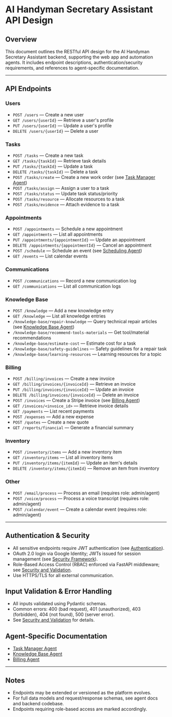 # AI Handyman Secretary Assistant API Design

## Overview
This document outlines the RESTful API design for the AI Handyman Secretary Assistant backend, supporting the web app and automation agents. It includes endpoint descriptions, authentication/security requirements, and references to agent-specific documentation.

---

## API Endpoints

### Users
- `POST /users` — Create a new user
- `GET /users/{userId}` — Retrieve a user's profile
- `PUT /users/{userId}` — Update a user's profile
- `DELETE /users/{userId}` — Delete a user

### Tasks
- `POST /tasks` — Create a new task
- `GET /tasks/{taskId}` — Retrieve task details
- `PUT /tasks/{taskId}` — Update a task
- `DELETE /tasks/{taskId}` — Delete a task
- `POST /tasks/create` — Create a new work order (see [Task Manager Agent](task_manager_agent.md))
- `POST /tasks/assign` — Assign a user to a task
- `POST /tasks/status` — Update task status/priority
- `POST /tasks/resource` — Allocate resources to a task
- `POST /tasks/evidence` — Attach evidence to a task

### Appointments
- `POST /appointments` — Schedule a new appointment
- `GET /appointments` — List all appointments
- `PUT /appointments/{appointmentId}` — Update an appointment
- `DELETE /appointments/{appointmentId}` — Cancel an appointment
- `POST /schedule` — Schedule an event (see [Scheduling Agent](api/scheduling_routes.py))
- `GET /events` — List calendar events

### Communications
- `POST /communications` — Record a new communication log
- `GET /communications` — List all communication logs

### Knowledge Base
- `POST /knowledge` — Add a new knowledge entry
- `GET /knowledge` — List all knowledge entries
- `/knowledge-base/repair-knowledge` — Query technical repair articles (see [Knowledge Base Agent](knowledge_base_agent.md))
- `/knowledge-base/recommend-tools-materials` — Get tool/material recommendations
- `/knowledge-base/estimate-cost` — Estimate cost for a task
- `/knowledge-base/safety-guidelines` — Safety guidelines for a repair task
- `/knowledge-base/learning-resources` — Learning resources for a topic

### Billing
- `POST /billing/invoices` — Create a new invoice
- `GET /billing/invoices/{invoiceId}` — Retrieve an invoice
- `PUT /billing/invoices/{invoiceId}` — Update an invoice
- `DELETE /billing/invoices/{invoiceId}` — Delete an invoice
- `POST /invoices` — Create a Stripe invoice (see [Billing Agent](billing_agent.md))
- `GET /invoices/<invoice_id>` — Retrieve invoice details
- `GET /payments` — List recent payments
- `POST /expenses` — Add a new expense
- `POST /quotes` — Create a new quote
- `GET /reports/financial` — Generate a financial summary

### Inventory
- `POST /inventory/items` — Add a new inventory item
- `GET /inventory/items` — List all inventory items
- `PUT /inventory/items/{itemId}` — Update an item's details
- `DELETE /inventory/items/{itemId}` — Remove an item from inventory

### Other
- `POST /email/process` — Process an email (requires role: admin/agent)
- `POST /voice/process` — Process a voice transcript (requires role: admin/agent)
- `POST /calendar/event` — Create a calendar event (requires role: admin/agent)

---

## Authentication & Security
- All sensitive endpoints require JWT authentication (see [Authentication](authentication.md)).
- OAuth 2.0 login via Google Identity; JWTs issued for session management (see [Security Framework](security.md)).
- Role-Based Access Control (RBAC) enforced via FastAPI middleware; see [Security and Validation](security_and_validation.md).
- Use HTTPS/TLS for all external communication.

## Input Validation & Error Handling
- All inputs validated using Pydantic schemas.
- Common errors: 400 (bad request), 401 (unauthorized), 403 (forbidden), 404 (not found), 500 (server error).
- See [Security and Validation](security_and_validation.md) for details.

## Agent-Specific Documentation
- [Task Manager Agent](task_manager_agent.md)
- [Knowledge Base Agent](knowledge_base_agent.md)
- [Billing Agent](billing_agent.md)

---

## Notes
- Endpoints may be extended or versioned as the platform evolves.
- For full data models and request/response schemas, see agent docs and backend codebase.
- Endpoints requiring role-based access are marked accordingly.
